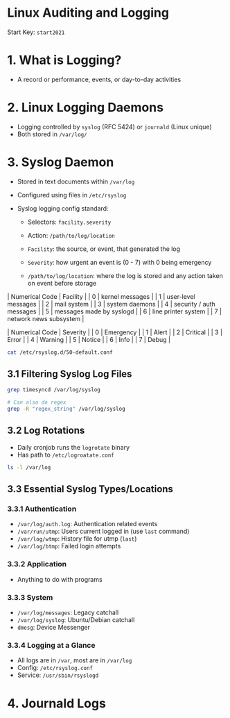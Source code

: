 # Linux Auditing and Logging

Start Key: `start2021`

# 1. What is Logging?

- A record or performance, events, or day-to-day activities

# 2. Linux Logging Daemons

- Logging controlled by `syslog` (RFC 5424) or `journald` (Linux unique)
- Both stored in `/var/log/`

# 3. Syslog Daemon

- Stored in text documents within `/var/log`
- Configured using files in `/etc/rsyslog`

- Syslog logging config standard:
    - Selectors: `facility.severity`
    - Action: `/path/to/log/location`

    - `Facility`: the source, or event, that generated the log
    - `Severity`: how urgent an event is (0 - 7) with 0 being emergency
    - `/path/to/log/location`: where the log is stored and any action taken on event before storage

| Numerical Code | Facility |
| 0 | kernel messages |
| 1 | user-level messages |
| 2 | mail system |
| 3 | system daemons |
| 4 | security / auth messages |
| 5 | messages made by syslogd |
| 6 | line printer system |
| 7 | network news subsystem |

| Numerical Code | Severity |
| 0 | Emergency |
| 1 | Alert |
| 2 | Critical |
| 3 | Error |
| 4 | Warning |
| 5 | Notice |
| 6 | Info |
| 7 | Debug |

```bash
cat /etc/rsyslog.d/50-default.conf
```

## 3.1 Filtering Syslog Log Files

```bash
grep timesyncd /var/log/syslog

# Can also do regex
grep -R "regex_string" /var/log/syslog
```

## 3.2 Log Rotations

- Daily cronjob runs the `logrotate` binary
- Has path to `/etc/logroatate.conf`

```bash
ls -l /var/log
```

## 3.3 Essential Syslog Types/Locations

### 3.3.1 Authentication

- `/var/log/auth.log`: Authentication related events
- `/var/run/utmp`: Users current logged in (use `last` command)
- `/var/log/wtmp`: History file for utmp (`last`)
- `/var/log/btmp`: Failed login attempts

### 3.3.2 Application

- Anything to do with programs

### 3.3.3 System

- `/var/log/messages`: Legacy catchall
- `/var/log/syslog`: Ubuntu/Debian catchall
- `dmesg`: Device Messenger

### 3.3.4 Logging at a Glance

- All logs are in `/var`, most are in `/var/log`
- Config: `/etc/rsyslog.conf`
- Service: `/usr/sbin/rsyslogd`

# 4. Journald Logs
